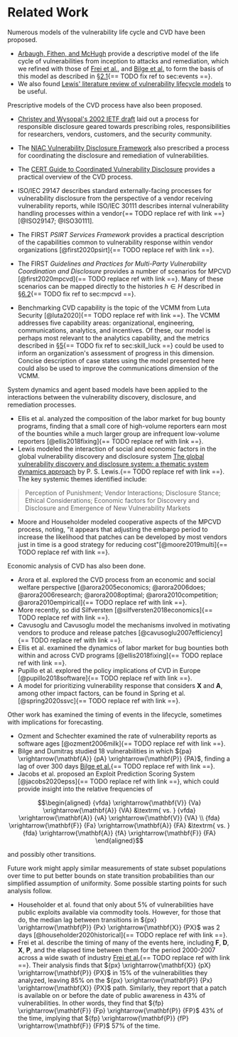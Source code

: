# Related Work

Numerous models of the vulnerability life cycle and
CVD have been proposed.

- [Arbaugh, Fithen, and McHugh](https://doi.org/10.1109/2.889093)
provide a descriptive model of the
life cycle of vulnerabilities from inception to attacks and remediation, which we refined with those of
[Frei et al.](https://doi.org/10.1007/978-1-4419-6967-5_6), and [Bilge et al.](https://doi.org/10.1145/2382196.2382284) to form the
basis of this model as described in
§[2.1](#sec:events){== TODO fix ref to sec:events ==}.
- We also found
[Lewis' literature review of vulnerability lifecycle models](http://dspace.lib.cranfield.ac.uk/handle/1826/12665) to
be useful.

Prescriptive models of the CVD process have also been proposed.

- [Christey
and Wysopal's 2002 IETF draft](https://datatracker.ietf.org/doc/html/draft-christey-wysopal-vuln-disclosure-00)
laid out a process for responsible
disclosure geared towards prescribing roles, responsibilities for
researchers, vendors, customers, and the security community.

- The [NIAC Vulnerability Disclosure Framework](https://www.dhs.gov/xlibrary/assets/vdwgreport.pdf)
also prescribed a process for coordinating the disclosure and
remediation of vulnerabilities.

- The [CERT Guide to Coordinated Vulnerability Disclosure](https://vuls.cert.org/confluence/display/CVD) provides a practical overview of
the CVD process.
- ISO/IEC 29147 describes standard externally-facing processes for vulnerability disclosure from the
perspective of a vendor receiving vulnerability reports, while ISO/IEC
30111 describes internal vulnerability handling processes within a
vendor{== TODO replace ref with link ==} [@ISO29147; @ISO30111].
- The FIRST *PSIRT Services Framework* provides a practical
description of the capabilities common to vulnerability response within
vendor organizations [@first2020psirt]{== TODO replace ref with link ==}.
- The FIRST *Guidelines
and Practices for Multi-Party Vulnerability Coordination and Disclosure*
provides a number of scenarios for MPCVD [@first2020mpcvd]{== TODO replace ref with link ==}. Many of these
scenarios can be mapped directly to the histories $h \in H$ described in
§[6.2](#sec:mpcvd){== TODO fix ref to sec:mpcvd ==}.

- Benchmarking CVD
capability is the topic of the VCMM from Luta Security [@luta2020]{== TODO replace ref with link ==}. The
VCMM addresses
five capability areas: organizational, engineering, communications,
analytics, and incentives. Of these, our model is perhaps most relevant
to the analytics capability, and the metrics described in
§[5](#sec:skill_luck){== TODO fix ref to sec:skill_luck ==}
could be used to inform an organization's assessment of progress in this
dimension. Concise description of case states using the model presented
here could also be used to improve the communications dimension of the
VCMM.

System dynamics and agent based models have been applied to the
interactions between the vulnerability discovery, disclosure, and
remediation processes.

- Ellis et al. analyzed the composition of the
labor market for bug bounty programs, finding that a small core of
high-volume reporters earn most of the bounties while a much larger
group are infrequent low-volume reporters [@ellis2018fixing]{== TODO replace ref with link ==}.
- Lewis
modeled the interaction of social and economic factors in the global
vulnerability discovery and disclosure system [The global vulnerability discovery and disclosure system: a thematic system dynamics approach](http://dspace.lib.cranfield.ac.uk/handle/1826/12665) by P. S. Lewis.{== TODO replace ref with link ==}. The
key systemic themes identified include:

> Perception of Punishment; Vendor Interactions; Disclosure Stance;
> Ethical Considerations; Economic factors for Discovery and Disclosure
> and Emergence of New Vulnerability Markets

- Moore and Householder modeled cooperative aspects of the
MPCVD process,
noting, \"it appears that adjusting the embargo period to increase the
likelihood that patches can be developed by most vendors just in time is
a good strategy for reducing cost\"[@moore2019multi]{== TODO replace ref with link ==}.

Economic analysis of CVD has also been done.

- Arora et al. explored the CVD process
from an economic and social welfare
perspective [@arora2005economics; @arora2006does; @arora2006research; @arora2008optimal; @arora2010competition; @arora2010empirical]{== TODO replace ref with link ==}.
- More recently, so did Silfversten [@silfversten2018economics]{== TODO replace ref with link ==}.
- Cavusoglu and Cavusoglu model the mechanisms involved in motivating vendors to
produce and release patches [@cavusoglu2007efficiency]{== TODO replace ref with link ==}.
- Ellis et al.
examined the dynamics of labor market for bug bounties both within and
across CVD programs
[@ellis2018fixing]{== TODO replace ref with link ==}.
- Pupillo et al. explored the policy implications of
CVD in Europe [@pupillo2018software]{== TODO replace ref with link ==}.
- A model for prioritizing vulnerability response
that considers $\mathbf{X}$ and $\mathbf{A}$, among other impact
factors, can be found in Spring et al. [@spring2020ssvc]{== TODO replace ref with link ==}.

Other work has examined the timing of events in the lifecycle, sometimes
with implications for forecasting.

- Ozment and Schechter examined the
rate of vulnerability reports as software ages [@ozment2006milk]{== TODO replace ref with link ==}.
- Bilge
and Dumitraş studied 18 vulnerabilities in which
${pa} \xrightarrow{\mathbf{A}} {pA} \xrightarrow{\mathbf{P}} {PA}$,
finding a lag of over 300 days [Bilge et al.](https://doi.org/10.1145/2382196.2382284){== TODO replace ref with link ==}.
- Jacobs et al.
proposed an Exploit Prediction Scoring System [@jacobs2020epss]{== TODO replace ref with link ==}, which
could provide insight into the relative frequencies of

$$\begin{aligned}
{vfda} \xrightarrow{\mathbf{V}} {Va} \xrightarrow{\mathbf{A}} {VA}
&\textrm{ vs. }
{vfda} \xrightarrow{\mathbf{A}} {vA} \xrightarrow{\mathbf{V}} {VA} \\
{fda} \xrightarrow{\mathbf{F}} {Fa} \xrightarrow{\mathbf{A}} {FA}
&\textrm{ vs. }
{fda} \xrightarrow{\mathbf{A}} {fA} \xrightarrow{\mathbf{F}} {FA}
\end{aligned}$$

and possibly other transitions.

Future work might apply similar measurements of state subset populations
over time to put better bounds on state transition probabilities than
our simplified assumption of uniformity. Some possible starting points
for such analysis follow.

- Householder et al. found that only about 5% of vulnerabilities have
public exploits available via commodity tools. However, for those that
do, the median lag between transitions in
${px} \xrightarrow{\mathbf{P}} {Px} \xrightarrow{\mathbf{X}} {PX}$ was 2
days [@householder2020historical]{== TODO replace ref with link ==}.
- Frei et al. describe the timing of many of the events here, including
$\mathbf{F}$, $\mathbf{D}$, $\mathbf{X}$, $\mathbf{P}$, and the elapsed
time between them for the period 2000-2007 across a wide swath of
industry [Frei et al.](http://dx.doi.org/10.1007/978-1-4419-6967-5_6){== TODO replace ref with link ==}. Their analysis finds that
${px} \xrightarrow{\mathbf{X}} {pX} \xrightarrow{\mathbf{P}} {PX}$ in
15% of the vulnerabilities they analyzed, leaving 85% on the
${px} \xrightarrow{\mathbf{P}} {Px} \xrightarrow{\mathbf{X}} {PX}$ path.
Similarly, they report that a patch is available on or before the date
of public awareness in 43% of vulnerabilities. In other words, they find
that ${fp} \xrightarrow{\mathbf{F}} {Fp} \xrightarrow{\mathbf{P}} {FP}$
43% of the time, implying that
${fp} \xrightarrow{\mathbf{P}} {fP} \xrightarrow{\mathbf{F}} {FP}$ 57%
of the time.
